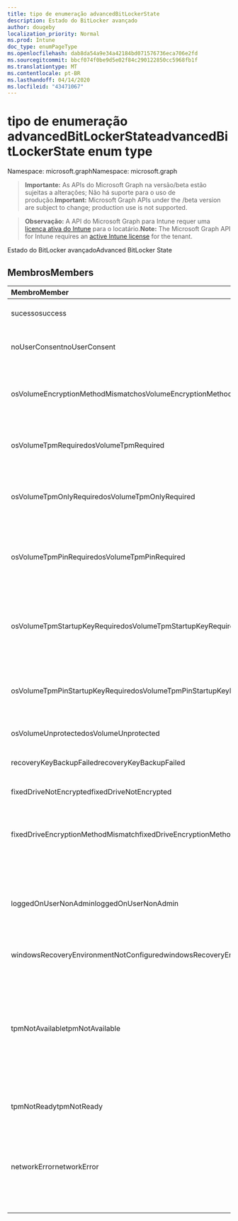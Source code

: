 ```yaml
---
title: tipo de enumeração advancedBitLockerState
description: Estado do BitLocker avançado
author: dougeby
localization_priority: Normal
ms.prod: Intune
doc_type: enumPageType
ms.openlocfilehash: dab8da54a9e34a42184bd071576736eca706e2fd
ms.sourcegitcommit: bbcf074f0be9d5e02f84c290122850cc5968fb1f
ms.translationtype: MT
ms.contentlocale: pt-BR
ms.lasthandoff: 04/14/2020
ms.locfileid: "43471067"
---
```

# <a name="advancedbitlockerstate-enum-type"></a><span data-ttu-id="6c0df-103">tipo de enumeração advancedBitLockerState</span><span class="sxs-lookup"><span data-stu-id="6c0df-103">advancedBitLockerState enum type</span></span>

<span data-ttu-id="6c0df-104">Namespace: microsoft.graph</span><span class="sxs-lookup"><span data-stu-id="6c0df-104">Namespace: microsoft.graph</span></span>

> <span data-ttu-id="6c0df-105">**Importante:** As APIs do Microsoft Graph na versão/beta estão sujeitas a alterações; Não há suporte para o uso de produção.</span><span class="sxs-lookup"><span data-stu-id="6c0df-105">**Important:** Microsoft Graph APIs under the /beta version are subject to change; production use is not supported.</span></span>

> <span data-ttu-id="6c0df-106">**Observação:** A API do Microsoft Graph para Intune requer uma [licença ativa do Intune](https://go.microsoft.com/fwlink/?linkid=839381) para o locatário.</span><span class="sxs-lookup"><span data-stu-id="6c0df-106">**Note:** The Microsoft Graph API for Intune requires an [active Intune license](https://go.microsoft.com/fwlink/?linkid=839381) for the tenant.</span></span>

<span data-ttu-id="6c0df-107">Estado do BitLocker avançado</span><span class="sxs-lookup"><span data-stu-id="6c0df-107">Advanced BitLocker State</span></span>

## <a name="members"></a><span data-ttu-id="6c0df-108">Membros</span><span class="sxs-lookup"><span data-stu-id="6c0df-108">Members</span></span>
|<span data-ttu-id="6c0df-109">Membro</span><span class="sxs-lookup"><span data-stu-id="6c0df-109">Member</span></span>|<span data-ttu-id="6c0df-110">Valor</span><span class="sxs-lookup"><span data-stu-id="6c0df-110">Value</span></span>|<span data-ttu-id="6c0df-111">Descrição</span><span class="sxs-lookup"><span data-stu-id="6c0df-111">Description</span></span>|
|:---|:---|:---|
|<span data-ttu-id="6c0df-112">sucesso</span><span class="sxs-lookup"><span data-stu-id="6c0df-112">success</span></span>|<span data-ttu-id="6c0df-113">,0</span><span class="sxs-lookup"><span data-stu-id="6c0df-113">0</span></span>|<span data-ttu-id="6c0df-114">Êxito no estado do BitLocker avançado</span><span class="sxs-lookup"><span data-stu-id="6c0df-114">Advanced BitLocker State Success</span></span>|
|<span data-ttu-id="6c0df-115">noUserConsent</span><span class="sxs-lookup"><span data-stu-id="6c0df-115">noUserConsent</span></span>|<span data-ttu-id="6c0df-116">1</span><span class="sxs-lookup"><span data-stu-id="6c0df-116">1</span></span>|<span data-ttu-id="6c0df-117">O usuário nunca deu o consentimento para a criptografia</span><span class="sxs-lookup"><span data-stu-id="6c0df-117">User never gave consent for Encryption</span></span>|
|<span data-ttu-id="6c0df-118">osVolumeEncryptionMethodMismatch</span><span class="sxs-lookup"><span data-stu-id="6c0df-118">osVolumeEncryptionMethodMismatch</span></span>|<span data-ttu-id="6c0df-119">duas</span><span class="sxs-lookup"><span data-stu-id="6c0df-119">2</span></span>|<span data-ttu-id="6c0df-120">O método de criptografia do volume de so é diferente daquele definido por política</span><span class="sxs-lookup"><span data-stu-id="6c0df-120">Encryption method of OS Volume is different than that set by policy</span></span>|
|<span data-ttu-id="6c0df-121">osVolumeTpmRequired</span><span class="sxs-lookup"><span data-stu-id="6c0df-121">osVolumeTpmRequired</span></span>|<span data-ttu-id="6c0df-122">4 </span><span class="sxs-lookup"><span data-stu-id="6c0df-122">4</span></span>|<span data-ttu-id="6c0df-123">TPM não usado para proteção do volume de so, mas é exigido por política</span><span class="sxs-lookup"><span data-stu-id="6c0df-123">TPM not used for protection of OS volume, but is required by policy</span></span>|
|<span data-ttu-id="6c0df-124">osVolumeTpmOnlyRequired</span><span class="sxs-lookup"><span data-stu-id="6c0df-124">osVolumeTpmOnlyRequired</span></span>|<span data-ttu-id="6c0df-125">8 </span><span class="sxs-lookup"><span data-stu-id="6c0df-125">8</span></span>|<span data-ttu-id="6c0df-126">A proteção somente TPM não é usada para o volume de so, mas é necessária para a política</span><span class="sxs-lookup"><span data-stu-id="6c0df-126">TPM only protection not used for OS volume, but is required by policy</span></span>|
|<span data-ttu-id="6c0df-127">osVolumeTpmPinRequired</span><span class="sxs-lookup"><span data-stu-id="6c0df-127">osVolumeTpmPinRequired</span></span>|<span data-ttu-id="6c0df-128">16 </span><span class="sxs-lookup"><span data-stu-id="6c0df-128">16</span></span>|<span data-ttu-id="6c0df-129">TPM + proteção de PIN não usada para o volume de sistema operacional, mas é necessária para a política</span><span class="sxs-lookup"><span data-stu-id="6c0df-129">TPM+PIN protection not used for OS volume, but is required by policy</span></span>|
|<span data-ttu-id="6c0df-130">osVolumeTpmStartupKeyRequired</span><span class="sxs-lookup"><span data-stu-id="6c0df-130">osVolumeTpmStartupKeyRequired</span></span>|<span data-ttu-id="6c0df-131">32</span><span class="sxs-lookup"><span data-stu-id="6c0df-131">32</span></span>|<span data-ttu-id="6c0df-132">TPM + proteção de chave de inicialização não usada para o volume de sistema operacional, mas é necessária para a política</span><span class="sxs-lookup"><span data-stu-id="6c0df-132">TPM+Startup Key protection not used for OS volume, but is required by policy</span></span>|
|<span data-ttu-id="6c0df-133">osVolumeTpmPinStartupKeyRequired</span><span class="sxs-lookup"><span data-stu-id="6c0df-133">osVolumeTpmPinStartupKeyRequired</span></span>|<span data-ttu-id="6c0df-134">64</span><span class="sxs-lookup"><span data-stu-id="6c0df-134">64</span></span>|<span data-ttu-id="6c0df-135">TPM + PIN + chave de inicialização não usado para o volume de so, mas é exigido pela política</span><span class="sxs-lookup"><span data-stu-id="6c0df-135">TPM+PIN+Startup Key not used for OS volume, but is required by policy</span></span>|
|<span data-ttu-id="6c0df-136">osVolumeUnprotected</span><span class="sxs-lookup"><span data-stu-id="6c0df-136">osVolumeUnprotected</span></span>|<span data-ttu-id="6c0df-137">128</span><span class="sxs-lookup"><span data-stu-id="6c0df-137">128</span></span>|<span data-ttu-id="6c0df-138">O volume de so desprotegido foi detectado</span><span class="sxs-lookup"><span data-stu-id="6c0df-138">Un-protected OS Volume was detected</span></span>|
|<span data-ttu-id="6c0df-139">recoveryKeyBackupFailed</span><span class="sxs-lookup"><span data-stu-id="6c0df-139">recoveryKeyBackupFailed</span></span>|<span data-ttu-id="6c0df-140">256</span><span class="sxs-lookup"><span data-stu-id="6c0df-140">256</span></span>|<span data-ttu-id="6c0df-141">Falha no backup da chave de recuperação</span><span class="sxs-lookup"><span data-stu-id="6c0df-141">Recovery key backup failed</span></span>|
|<span data-ttu-id="6c0df-142">fixedDriveNotEncrypted</span><span class="sxs-lookup"><span data-stu-id="6c0df-142">fixedDriveNotEncrypted</span></span>|<span data-ttu-id="6c0df-143">512</span><span class="sxs-lookup"><span data-stu-id="6c0df-143">512</span></span>|<span data-ttu-id="6c0df-144">Unidade fixa não criptografada</span><span class="sxs-lookup"><span data-stu-id="6c0df-144">Fixed Drive not encrypted</span></span>|
|<span data-ttu-id="6c0df-145">fixedDriveEncryptionMethodMismatch</span><span class="sxs-lookup"><span data-stu-id="6c0df-145">fixedDriveEncryptionMethodMismatch</span></span>|<span data-ttu-id="6c0df-146">1024</span><span class="sxs-lookup"><span data-stu-id="6c0df-146">1024</span></span>|<span data-ttu-id="6c0df-147">O método de criptografia de unidade fixa é diferente daquele definido por política</span><span class="sxs-lookup"><span data-stu-id="6c0df-147">Encryption method of Fixed Drive is different than that set by policy</span></span>|
|<span data-ttu-id="6c0df-148">loggedOnUserNonAdmin</span><span class="sxs-lookup"><span data-stu-id="6c0df-148">loggedOnUserNonAdmin</span></span>|<span data-ttu-id="6c0df-149">2048</span><span class="sxs-lookup"><span data-stu-id="6c0df-149">2048</span></span>|<span data-ttu-id="6c0df-150">O usuário conectado não é administrador. Isso exige que a política "AllowStandardUserEncryption" seja definida como 1</span><span class="sxs-lookup"><span data-stu-id="6c0df-150">Logged on user is non-admin. This requires “AllowStandardUserEncryption” policy set to 1</span></span>|
|<span data-ttu-id="6c0df-151">windowsRecoveryEnvironmentNotConfigured</span><span class="sxs-lookup"><span data-stu-id="6c0df-151">windowsRecoveryEnvironmentNotConfigured</span></span>|<span data-ttu-id="6c0df-152">4096</span><span class="sxs-lookup"><span data-stu-id="6c0df-152">4096</span></span>|<span data-ttu-id="6c0df-153">WinRE não configurado</span><span class="sxs-lookup"><span data-stu-id="6c0df-153">WinRE is not configured</span></span>|
|<span data-ttu-id="6c0df-154">tpmNotAvailable</span><span class="sxs-lookup"><span data-stu-id="6c0df-154">tpmNotAvailable</span></span>|<span data-ttu-id="6c0df-155">8192</span><span class="sxs-lookup"><span data-stu-id="6c0df-155">8192</span></span>|<span data-ttu-id="6c0df-156">O TPM não está disponível para o BitLocker.</span><span class="sxs-lookup"><span data-stu-id="6c0df-156">TPM is not available for BitLocker.</span></span> <span data-ttu-id="6c0df-157">Isso significa que o TPM não está presente, ou a substituição do registro não disponível do TPM está definida ou o sistema operacional do host está na unidade de capacidade portátil/Roma</span><span class="sxs-lookup"><span data-stu-id="6c0df-157">This means TPM is not present, or TPM unavailable registry override is set or host OS is on portable/rome-able drive</span></span>|
|<span data-ttu-id="6c0df-158">tpmNotReady</span><span class="sxs-lookup"><span data-stu-id="6c0df-158">tpmNotReady</span></span>|<span data-ttu-id="6c0df-159">16384</span><span class="sxs-lookup"><span data-stu-id="6c0df-159">16384</span></span>|<span data-ttu-id="6c0df-160">O TPM não está pronto para o BitLocker</span><span class="sxs-lookup"><span data-stu-id="6c0df-160">TPM is not ready for BitLocker</span></span>|
|<span data-ttu-id="6c0df-161">networkError</span><span class="sxs-lookup"><span data-stu-id="6c0df-161">networkError</span></span>|<span data-ttu-id="6c0df-162">32768</span><span class="sxs-lookup"><span data-stu-id="6c0df-162">32768</span></span>|<span data-ttu-id="6c0df-163">Rede não disponível.</span><span class="sxs-lookup"><span data-stu-id="6c0df-163">Network not available.</span></span> <span data-ttu-id="6c0df-164">Isso é necessário para o backup da chave de recuperação.</span><span class="sxs-lookup"><span data-stu-id="6c0df-164">This is required for recovery key backup.</span></span> <span data-ttu-id="6c0df-165">Isso é reportado para dispositivos compatíveis com criptografia de unidade</span><span class="sxs-lookup"><span data-stu-id="6c0df-165">This is reported for Drive Encryption capable devices</span></span>|



